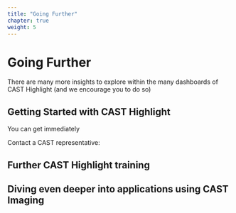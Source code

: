 ```yaml
---
title: "Going Further"
chapter: true
weight: 5
---
```


# Going Further
There are many more insights to explore within the many dashboards of CAST Highlight (and we encourage you to do so)

## Getting Started with CAST Highlight

You can get immediately 

Contact a CAST representative:

## Further CAST Highlight training

## Diving even deeper into applications using CAST Imaging

